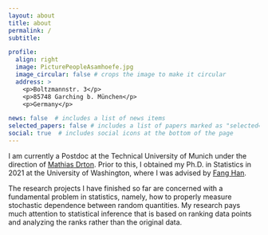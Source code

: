 ```yaml
---
layout: about
title: about
permalink: /
subtitle: 

profile:
  align: right
  image: PicturePeopleAsamhoefe.jpg
  image_circular: false # crops the image to make it circular
  address: >
    <p>Boltzmannstr. 3</p>
    <p>85748 Garching b. München</p>
    <p>Germany</p>

news: false  # includes a list of news items
selected_papers: false # includes a list of papers marked as "selected={true}"
social: true  # includes social icons at the bottom of the page
---
```


I am currently a Postdoc at the Technical University of Munich under the direction of <a href='https://www.math.cit.tum.de/en/statistics/people/mathias-drton/'>Mathias Drton</a>. Prior to this, I obtained my Ph.D. in Statistics in 2021 at the University of Washington, where I was advised by <a href='https://sites.stat.washington.edu/people/fanghan/'>Fang Han</a>. 

The research projects I have finished so far are concerned with a fundamental problem in statistics, namely, how to properly measure stochastic dependence between random quantities. My research pays much attention to statistical inference that is based on ranking data points and analyzing the ranks rather than the original data.